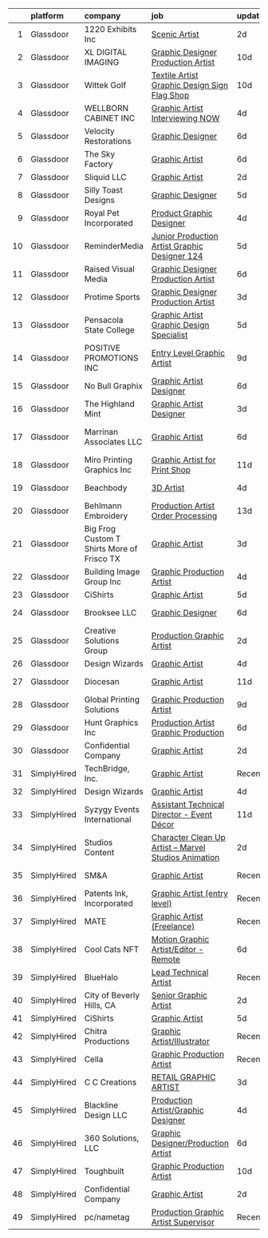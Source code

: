 

|    | platform    | company                                       | job                                                                                                                                                                                                                                                                                                                                                                                                                                                                                                                                                                                                                                                                                                                                                                                                                                                                                                                                                                     | update_time   | location                |
|---:|:------------|:----------------------------------------------|:------------------------------------------------------------------------------------------------------------------------------------------------------------------------------------------------------------------------------------------------------------------------------------------------------------------------------------------------------------------------------------------------------------------------------------------------------------------------------------------------------------------------------------------------------------------------------------------------------------------------------------------------------------------------------------------------------------------------------------------------------------------------------------------------------------------------------------------------------------------------------------------------------------------------------------------------------------------------|:--------------|:------------------------|
|  1 | Glassdoor   | 1220 Exhibits  Inc                            | [Scenic Artist](https://www.glassdoor.com/partner/jobListing.htm?pos=105&ao=1110586&s=58&guid=000001823426036ba067656f61d65a8b&src=GD_JOB_AD&t=SR&vt=w&ea=1&cs=1_89ce85ad&cb=1658732283022&jobListingId=1008023121296&cpc=BA005B1D96992017&jrtk=3-0-1g8q2c0sgkbnv801-1g8q2c0svjiji800-15527922810f0492--6NYlbfkN0C2ruSLbldHgJRxGqX58M4ekFWuaOJ1Xy3nZgzYPyc2K5DCdI3untnDGzvEr169cKZNgMJW2ztroVJfj03lEsLmzORnLC1o3jre0oAlCk2y7HVDXlcgyXFeh6MGMvw3-WDSZHbEiaj46qFxEGUDuNrlCJBxxVOXR4s51v1ewCrwASw4ewkWnoPMfk9Yo3QkYsFPy0MZ46o7c5TMEKSKEdwcN0uPJ9qKTHpZtz3BKVUYQqAOYHGQvTve0p2apG3g7T55YYfN8PbmegJhmc8qUCKndQYFCQOo53O14pPYe_AYoWMlbuq5QikXEd_gaLCw23f5YcfVqrsxxbrIGFPb3gUBsT6Kb3fWyoaalhYNqd6TSiEAdDpyOC7XnOOVAVP9Q7crMjRys4Hvifh7pl7jffXCLivFXLR2B3ZgHD_U35z9gn9HnMh8O9qyutLeAedDaTvYyt3FAa2VnstrNpzIBAIzTR-97sLJ-Luz6wbYnD0ImSlEjcM_LRKgJ0Xae7EhUz8NTOWm_gr_PQ%3D%3D)                                                                                                    | 2d            | Nashville, TN           |
|  2 | Glassdoor   | XL DIGITAL IMAGING                            | [Graphic Designer Production Artist](https://www.glassdoor.com/partner/jobListing.htm?pos=119&ao=1110586&s=58&guid=000001823426036ba067656f61d65a8b&src=GD_JOB_AD&t=SR&vt=w&ea=1&cs=1_ea238668&cb=1658732283024&jobListingId=1008005402147&cpc=F1339989C5CB8906&jrtk=3-0-1g8q2c0sgkbnv801-1g8q2c0svjiji800-0879dd7db182a19e--6NYlbfkN0CPEiJEzZq4I_K6S6Q9VC1QMfIsI0INZ1UYi7vjgDL48do-bvsq3-GM81kkpvxJBlr2Dr1XOpgQrMJ1O75Q2NGHSCZSJQCmA16Y2qO9eqyn7iI0WtSjTxOz3PkRvBy1vdzXxJ0W-8lX3J2X4Ui8_em1_En00wuKqZ27HdpNPjDkdtLo6AgdXN3JfGFEHoHBxdtnqnw4NiAd_dsraf6MUYcqXJcsLXk_9kuZA6R-vkki-kQR5yN5us8NWbUkPaMOBuBH6EEX5JMIeMaC3TJNfr5Vso_ZhUt_BGeOPW63V5Fm5BdGLP8ZIjKTie5Sjuku3xg_doaJwnF0U-b5ABezVoUxKmBMizmj42DCBxC3CerHafDxHEWCeTPUTNrB9olfCvcTwOE4arLmjexyVCqhCoJQRYID0cEIBNVsHB7HRnzKKe6LhEG1b_0Xmi7W28Q5iu7BdkUaR2SWN3VPZs5b2_A24LQF_VckX7Aav1f6zv2OgDdTzw5Yop6tKaEXDB1Wi1sucZjRTK1Sfv_OafGjaLWe)                                                                           | 10d           | Dallas, TX              |
|  3 | Glassdoor   | Wittek Golf                                   | [Textile Artist Graphic Design Sign   Flag Shop](https://www.glassdoor.com/partner/jobListing.htm?pos=112&ao=1110586&s=58&guid=000001823426036ba067656f61d65a8b&src=GD_JOB_AD&t=SR&vt=w&ea=1&cs=1_4e1bc267&cb=1658732283023&jobListingId=1008005831387&cpc=AA718BBA0476CE1A&jrtk=3-0-1g8q2c0sgkbnv801-1g8q2c0svjiji800-992c8723777ec5b9--6NYlbfkN0Af7IH--f52cTUDwFMUanxXcd3NiV5wYJyzlyk1G5yREYcHNsx28vaP4liTQMowwOTqf-Kc5sDHJNBP5Kzoire-XtBzx2UkO3FQlxOWSrJ5L1Zhli1IYJ_z_bRkPwZFVhPCdaTcxDWWq3jbHsMrRu-fwSaRlR4Kp23XxZBbG4Q3-ohDZhSnED3JO-G7Fe4AZ_ELiid4YL6QmRS5zz5LnlEtRzDwc2fr145N2K12EXC_eDqrvSc4iPxhLBlZPjJ0L1E3JhB30Op16fwDGtU7UOJO-Mp6RjQD6ie3kTgIb2mTh29EnFNxOxaJI2jUZ9mZbfhVV8IH3-q5SlsnFrQfcSULbdJBJh7OP5mXiQbkh8YUehrEZhB7f0hBMrI_eL_-5WWcMZUBFmF4O09B_9WbRvf1jO1M3ZMLb9g8HJCjlVPaqXmdMKOBDKejNiOqoMu9Nl0c4B9XIc-8ZwM3hcnEyV-056yMCgDzOpEPnFRzOKye_aNzcpJurmeYoTgSab8f7h2kDccZtbIjTfSgpr09rMEcBsG65P5o9nw%3D)                                                 | 10d           | Elk Grove Village, IL   |
|  4 | Glassdoor   | WELLBORN CABINET  INC                         | [Graphic Artist   Interviewing NOW](https://www.glassdoor.com/partner/jobListing.htm?pos=129&ao=1110586&s=58&guid=000001823426036ba067656f61d65a8b&src=GD_JOB_AD&t=SR&vt=w&ea=1&cs=1_3c0fcd6a&cb=1658732283026&jobListingId=1008017552221&cpc=56C4EA4A1A191A49&jrtk=3-0-1g8q2c0sgkbnv801-1g8q2c0svjiji800-1847472463b781df--6NYlbfkN0AhkjNy_Xj15MaJT8SEVZ_cPLF5-iMt0WSLYnUgPquIKLZkf64LcCBhO6pe0Zxwsq0rnfcOMMPAOY6gpFHejSFos_A6OgFD4Epv7rL0UYgr051P9GyongRzFBdFh3SYtAfD8y0NmFOv44G4sCE4xzsWaLGOJQ25YJOiIhw5bp2r7gOF3HK9pQdhR1fpmSD2NU_bW--uIqYw-FnEtC8O6gG25OrYth4TQA0nYTYAypL_a7-A8dTkv2ga2D2B9c9I7CkjAyqXvY-FkM1IPb32ifYeERueYyk8qIgW0sUxgU-vApVfJIRb5HYynwE4ZMxjzNiXwsty3VibKqjCfdTEwVz8hnWwPZQHi2trKiXnHH-xJxPIfFAro05JppK6dqZXVdpos4V0zz0xff_7bfIz7dMGtxCdcyKwai4q8UIfWvw7dwf1foFZXL-deUEB90TjyuQHgoT-IQw65qbAD-HnMXoXZKP6sTosEQXTOV7DACj_rk5caWTzKSM5fvBxAiNRl8C0qar0X-InrA%3D%3D)                                                                                | 4d            | Ashland, AL             |
|  5 | Glassdoor   | Velocity Restorations                         | [Graphic Designer](https://www.glassdoor.com/partner/jobListing.htm?pos=122&ao=1110586&s=58&guid=000001823426036ba067656f61d65a8b&src=GD_JOB_AD&t=SR&vt=w&ea=1&cs=1_4e02392a&cb=1658732283025&jobListingId=1008013188084&cpc=009A9C8147DF705D&jrtk=3-0-1g8q2c0sgkbnv801-1g8q2c0svjiji800-718879dd498138ae--6NYlbfkN0AN77IQYG4qNB0SF0w9dx5AeT6p643ab1gAjaH6HGqssSTiJOziOUFQx-rkxQ2Qw5ZqiSzp86OiE4exoQJyMO2XAhdwGS-oqOCs2Pc9WhbFBAFnax7egHdK2Ha3IMrKVKM9fone8Cqh9ipemaNtng3ZfSxjancQh_XMC3MbpMmbdAtvXX8pZwUythVfsb4jJZ9c8ZAbfFfZLNjd0p8vcaPWPhhrPDqrxNmGr3cRteYDRpZ4wo9ylR7v_NMXtj019WTkrH2NOA0LdMQb0BlHZhRrT2YSkQ_LjG1cQfipq1USeWzHzIJg7kMTKjDpwcnAWq6l8soLRURSqT2V-EM2YTR61FNH8lESM-7QNye82NAe97j1A9nYGFgFcZjJOHDgns-QFDpxwwcDtBfl-TK24B9CwQoM5OL9Me-vR9ZMlfToOGvNIjWfGxLC6x426eJDSLBII_kCd7HBXvtyBHTwu6VojmqjcLN13jKYHBdZg5a_mwHxGhLW-H7GGd5abLzB8X0E5SimkBROE3vTZVSBHVmzCjA2LGivRzI7tP6ulCUeIcyvqHBhQHrxNwi20m45yUO62Wwlpk1t3HAx1_dd1TLprl2WdzR6_q9pBRxKOqJbCw%3D%3D) | 6d            | Cantonment, FL          |
|  6 | Glassdoor   | The Sky Factory                               | [Graphic Artist](https://www.glassdoor.com/partner/jobListing.htm?pos=103&ao=1110586&s=58&guid=000001823426036ba067656f61d65a8b&src=GD_JOB_AD&t=SR&vt=w&ea=1&cs=1_9e5aff9c&cb=1658732283022&jobListingId=1008012115810&cpc=52E15D22C6AFD845&jrtk=3-0-1g8q2c0sgkbnv801-1g8q2c0svjiji800-a8fdf294f412da8f--6NYlbfkN0DAwgduWqBP7ymGN-lTADpinz2i-23XbRAyg5ywqS-MDfYRIU0B2snNffV8zPMQCFOZ0MTHs0A7nnEaV8Ga8q_wflRm0RZO1nrMvg8SvKunCLEycFigDJzZfxZwP0_gCkx2HGyx2T8eL3q4LFQAj4e2yXr80ACd2HnLvr3huSOpUimef9Pp0o4pVsU9ocDHI-6Aodhutd784DAZcqbjXiDsuSB9v-P6mugRoyYUdEWWDpP0UOx0bRp5cOkAaQ2Fs6-1sN1S6c80NJhPUW2P-EbsD48C7jdmOdqcgMcGVR9Alew793lqkU2yxZDQfrLocn9TBAcKOQ1MauFcn6WlAglP6dklujquOngLmVcu9UT7o8eiB5CFyLqyuYTf6YCzVAYa4F4RPXCWWc0k1cK7-Gi7pvr7_BLArqEOZuEc8bdsIusRfsN4rHW-mpA4YyC9EkjMrCtfXmRf9OXQYwV-VQ73q77TIiB2dceAdsdEdQBgBsdI7hUf2SubQRPXaFDlI4M%3D)                                                                                                                 | 6d            | Fairfield, IA           |
|  7 | Glassdoor   | Sliquid  LLC                                  | [Graphic Artist](https://www.glassdoor.com/partner/jobListing.htm?pos=126&ao=1110586&s=58&guid=000001823426036ba067656f61d65a8b&src=GD_JOB_AD&t=SR&vt=w&ea=1&cs=1_d7e15980&cb=1658732283025&jobListingId=1008022929441&cpc=C891152315FA1AD8&jrtk=3-0-1g8q2c0sgkbnv801-1g8q2c0svjiji800-49c4cd4ee58b5291--6NYlbfkN0AxL4XJCSIpkSFElQoc1KUzmDHVTJiB4qhk3U5zkziJ5O5ZdAoPxm96k4FNah-_rkoB47EePcl73HgMX4DaSvPRfcoDCXeADc75_40atIoZkpNTCI-SrSYYv30JtvxfoJa5kgHsPbEmQm9xe2-lDg0DfBzpb2Q1rWsJ30z-iIgCETE1qxe0yNM0ZOuXiQz3P6wvPmCcWGz7I7q7U1B4ECmNfW6jKa9XZ4rmXPI5qtfA9s7aIb22MCEG6lOYwKIjjP6ofqnxxqnL0tuqJQXDcnZPEo-8Dd4OA7TAODDKsTI1gyYyLI4yr72rRhW0xUBqipa5kWo6NdsdwJ9zTj1QRKRrPyvCsV0JNU0bjFVEYltVIV9qy0HMaZrgDPz9u8IJzPHSyWzte0IXE6IRZvwkDACNKllaxv7AtgVkJiCcYVz_3Dv6yHyHIhiNkvsClBOroumdXUWmLB3HBSsCEvvTcWqIQhuDu10x06LHoJDk95M7wWE0xgg9fze8JC4N07uExlI%3D)                                                                                                                 | 2d            | Dallas, TX              |
|  8 | Glassdoor   | Silly Toast Designs                           | [Graphic Designer](https://www.glassdoor.com/partner/jobListing.htm?pos=115&ao=1110586&s=58&guid=000001823426036ba067656f61d65a8b&src=GD_JOB_AD&t=SR&vt=w&ea=1&cs=1_511dce79&cb=1658732283024&jobListingId=1008015411905&cpc=179A63ACDFA89555&jrtk=3-0-1g8q2c0sgkbnv801-1g8q2c0svjiji800-1b0564d68a60201e--6NYlbfkN0DsBOlmEAMqZtav1V1WKZO3RUElpafjggtWvxyDQ3xFSifppBEtoJtm6FCYdyZC9TlDb7PYDUWT3YIIDYZjVBRtRs5PMjFfL4cR-lX7zPCxF5bLabKD9i12CiMN-BKsqG0TKTj1yUrtgrtLwi0Fcio0bcp5Hw3JpkO09jqur2GcBGHnj8Suu-dn8SvsopDbOn3SFUtFILPGLhPdEnodw3RK8ra-2fV8cPSzo9tuoDFia0C6PH0GxqCtuP0oXFbOvv7YF1LYrSAzcmxif5MF0bmOhMfMMTHr89ASMlkuntvBNLQGheNa_9GOHK1o1ppJAW97W0od5C0ulXloHAerbxcXZ9eoPckuzIK7_-ni125L5nuYeg6bsiMHBctNv-l2anavEjGvtqSz1K_2Hpwm_lDbIzsXMf9g6ebcVmXgZqRW_1frxDDLS-jevgq_Gb5Vq9vwe90GW0Ji5dI7tM9g2JEJl7TjkqSnOeGxjEcT6Gmkg7fIqTxBNpiKU9RYj2LWOX0%3D)                                                                                                               | 5d            | Greenville, WI          |
|  9 | Glassdoor   | Royal Pet Incorporated                        | [Product   Graphic Designer](https://www.glassdoor.com/partner/jobListing.htm?pos=121&ao=1110586&s=58&guid=000001823426036ba067656f61d65a8b&src=GD_JOB_AD&t=SR&vt=w&ea=1&cs=1_d13d0661&cb=1658732283025&jobListingId=1008017249555&cpc=D910AC0D9B8C6152&jrtk=3-0-1g8q2c0sgkbnv801-1g8q2c0svjiji800-15276c46dba5b718--6NYlbfkN0D0ZqxdZg2TwcIemQ4yr89eGinLCR7bn2QHXosobzuZIHndTq0DHpIG9qUZW2MXIn0pRvJ1kp0T4u8c-JJuz8rqbdKpNehGxzsVdwbCF8rU45XFo4Motd4zt1jh-wgwDW47wi--9YW8xfvbyyMV-U_Z87jHXm6DdaZrg22m1naCSqmKHhodu8VXvcKtUFFOCaAp4tSamxOcN_H33vKVv77_O8NK1RNyIHfJtMEgjMPtWnvR60PUmOfUm66oxelD0xmDP7zgCx_n63HCdgiAEn-Ax5GIJ4wEYI-gtRmuiwHJytmRyd7HT4uaLNxjD77skMZDHMGzQSX7MyWOwdLrEU2dFP26BqGaZM8yn_SJvIZNOx9mYFJsYb7MAjjiL1BCfnAyJY7LX1KnH1B0e34kHZpoGnfNl6HbSJO0PAHu_-VHtTaYg7efz_Lk67wsJRaU7cMMiN7x9KauddQe4b5sgOIQFEeRAs1S5dCFgOSBnBZmu3P0IB-HKR0m_aSoFdxb8qUYeNapgdy5Mg%3D%3D)                                                                                       | 4d            | Hastings, MN            |
| 10 | Glassdoor   | ReminderMedia                                 | [Junior Production Artist Graphic Designer  124 ](https://www.glassdoor.com/partner/jobListing.htm?pos=123&ao=1110586&s=58&guid=000001823426036ba067656f61d65a8b&src=GD_JOB_AD&t=SR&vt=w&ea=1&cs=1_1ee2f6e1&cb=1658732283025&jobListingId=1008015049343&cpc=8795CF9063CD573D&jrtk=3-0-1g8q2c0sgkbnv801-1g8q2c0svjiji800-483923777035cfd3--6NYlbfkN0BV5xWQvMmIkgUcdRWb7iWRWS4LnwJ0A4ASNg0KGqrukA_POA8ifgoOj7ZHGRdIKnJ6hU-Fy6hPRatKZ6qieiqvEvHj1oqrTY0pPiXCJ8Br1qXsme6Nkk9Pt9LV9bT_ahxJy2MUFPpA0rgFw3VAzODJAa2N6_q5OshETSVwVEzbW1JPJkimDcEuDGFDkUvGDcET9uefYa_Bd42xkTmYzKLGwNl4MJ6ad2j8YSLI7jQl1k48Sk5li1EWvqYBefRMwWixrIv0Qx7wg5guxLCym3PliPAMqOBLPociguZ5sqwh-KVNAUmb9mQiZtrXCKzO_0lmBql7I6dGK6tHQIxj8iejxVHIFPFtepM-BeK01qDdmr3_rkdFL7V0kv5MXwoOfKWxNakZbQ-S18PFxZZAy_AoarFRzRodzo616Z140Y8o5mp6Lu_dqRTCIIfwFMFgWVAwT50Y4bAPu_rx-G9di9sAWMyJfBLcdjp9aXXUA7kghHAhtuoUrFCsOEoelLUBUQMbNqjqWIZPPg%3D%3D)                                                                  | 5d            | Remote                  |
| 11 | Glassdoor   | Raised Visual Media                           | [Graphic Designer Production Artist](https://www.glassdoor.com/partner/jobListing.htm?pos=109&ao=1110586&s=58&guid=000001823426036ba067656f61d65a8b&src=GD_JOB_AD&t=SR&vt=w&ea=1&cs=1_661a5263&cb=1658732283023&jobListingId=1008012257259&cpc=8C7EDB9C3100EB8F&jrtk=3-0-1g8q2c0sgkbnv801-1g8q2c0svjiji800-f8fbddd790b09fb9--6NYlbfkN0DZZww-p_mr8GWlqIRBY21Wjl_Fk3kglyx5_HcxykVqwaDFSJjVlUl4zf-BvM4Ec2u8v8LXSAik7q1OjNsoXLbL-O8ohJdudOSPptkdfG2dyWjkMA_WcA9O2ae17g0Ebk0hPAM5iwwWlovXjHv8UWMyogo_WdjyGdPEXw5SgYmfsKasR1kTTKnjgavSSbQcmXdO4gHxTF3he7OJS4XLtv64B9Xbjp7HOvRjOneAxRC9zuHTCDOP6ZlnR5VgGo_y9lvwNy4Q8zdQD_PxSx4vXlpbYO6InkyVYaAUqWE-Q-HIoeVl3HeyYGC-kp8zLPogVG0XjDphWrTG_VX34nZU7SGBazwyNOjGGglkUsEI9vV67qkReAaxMsMZ2_jdKqaynXULRiU3PCiwBNVufcIGCawXLxB9t_1k9wtnEAXjVHFUIBbyvBNvD-YBZ8w_zANMAojyV2O9-IfYRBPddad2nQbwbK51laC20VvYQpXPIEM7-ZGYXrjXJgW_Md5FdRYwoVyXdgoa96m8dLOx3yoBCjmS)                                                                           | 6d            | New Orleans, LA         |
| 12 | Glassdoor   | Protime Sports                                | [Graphic Designer Production Artist](https://www.glassdoor.com/partner/jobListing.htm?pos=118&ao=1110586&s=58&guid=000001823426036ba067656f61d65a8b&src=GD_JOB_AD&t=SR&vt=w&ea=1&cs=1_a0bf3088&cb=1658732283024&jobListingId=1008020644097&cpc=883DC43018083D9A&jrtk=3-0-1g8q2c0sgkbnv801-1g8q2c0svjiji800-00b6188497aa4cc8--6NYlbfkN0CwiEwbdmvrVHvHW9d9F7SLtR4mLhmH1TiQoWvCTvHixmtSb8Z0WEK163ntr0nASGL_3cy9EsOlYaKnkUuzWlFS9tZ4AhvxdTRGqHeDHsVBef5n3ZXfzk5qIW1FWT3XF1scCRN63PjpAeJ-QmwnmWYXuT8DkwcE3NA_MLZ2DichtE8urJGhsO_TxswY32EmDBQj0C7RDX-1uvexkjhIRt2h8QRVdGR8ykrs1pP3hE_Jy7E53Fbgh2IJxJhttQTadfuLUr7Fs0CIXuHhtYJin2dt0TyM-3ipAqbPTJy3BQQwAE7edCqV-Jl393aF5oLGvcDMNdFVC2TCAX4Uhmm5WlluvKzuz1AFSfcBG6c9BIsXzJnDADC5l7TVfm34jNVPe9Iy4wHMC4rPm3bMUmcVt5iw8HAH_4eu0XZoml4GmimTaA3Ug5xNllL6R0k4UsRF6YTD-on58vhZDlSWl4hKuHHBAaH3HSST-f_uaiCkbNiwqZG9S-weapC9Rsl2RV4vlAZbwKImAtUOqwb02auAJ0Og)                                                                           | 3d            | Seattle, WA             |
| 13 | Glassdoor   | Pensacola State College                       | [Graphic Artist   Graphic Design Specialist](https://www.glassdoor.com/partner/jobListing.htm?pos=113&ao=1110586&s=58&guid=000001823426036ba067656f61d65a8b&src=GD_JOB_AD&t=SR&vt=w&ea=1&cs=1_46d21ce1&cb=1658732283024&jobListingId=1008014269685&cpc=147D4D73437F2C39&jrtk=3-0-1g8q2c0sgkbnv801-1g8q2c0svjiji800-f0a499c2a47508f8--6NYlbfkN0BrQ8kbDnA2Z24IGF5ZG6_ba3EmzzgM2IByfSEm5EJYdRvdefjw2PHzO3jIGd80qrPymbHMT2xt26xqXg161hnhkti5W8F64xMTWgUKiuaIhZ9uaed2qMO7ctb3qkPBnA_0fHMXGzXX9kVtfekH3bd9gra8Ck6AcIO6Yn0-Sk9Na_nh6KekC0NEJyFfEKPSt8th6xiexEGRqu-3HCngB_T2DqBfqKBsmnHsSqEUQZxOKzY_RubLpXYz9wrM1nAhOrAAq28bOgS68fXc_bAEBCEzReuTGyDSzvneJhApFN6IkYvs_4DBpzbajdByT8OlCA8egqYjMzB8xTmwhuhiluPpuPYsGOIM-q4o6qJLFHOhOrk-YP0Zf8B4vNGOnQyAPmBz2qGtDDKc1hk1d6sWmytUQl3lWnUefXEH98QmO21GShR9ILXApzEt5z7D8DTABZdoF96wrfj1_z5Ill-Ef0eFt2iU1wj1LRDa__6ZRIp5Dd4xF3qQb9yUIsVc8Ls80p9v5o4S8-BGXA%3D%3D)                                                                       | 5d            | Pensacola, FL           |
| 14 | Glassdoor   | POSITIVE PROMOTIONS INC                       | [Entry Level Graphic Artist](https://www.glassdoor.com/partner/jobListing.htm?pos=111&ao=1110586&s=58&guid=000001823426036ba067656f61d65a8b&src=GD_JOB_AD&t=SR&vt=w&ea=1&cs=1_2fb9c643&cb=1658732283023&jobListingId=1008008432789&cpc=70E6D4E49C80165A&jrtk=3-0-1g8q2c0sgkbnv801-1g8q2c0svjiji800-98b47749266ed3dc--6NYlbfkN0BxkLIcfe0oqaYINownie861a0BJtkzmJW-WyGv8J0JYLPI_pkCjhnMU2Sahv1K28tUy9OoKNHnn_mzEpIJ1ihvUIFFwpimNg8RAwffIBIg8QHjMblIN2KKLIvsHVW-qDud3XsDEpPRfXwXkVIrxTj7pZAuN6-DFQNeXQ4AzUle0ydCJGPmBxMIK6VFk5NWnXtDCXHqF5GwmedXeKKVWalNh0BRRaD2zz-17NazPzEcAMOeZkry78LEmXBlkCxAAHnSEgVIW1kxRy3J0its4QDq_41jQuBTgyx812d8zgwqjuXsqS7cgrxZhkt7GAkbX4bTlo4wG_JVGfBUcyqbosRLvfwm7QYQssSPJIEUEWx4ZeGa0rfp1O33-t-dunSsWgHHm9lMPZjo-4m3PIk4fzJD3aOVa7ZYiI1YPA_T5KoLarGUp941hXzxFPgxn9TsudyL1808lcHYhJx08AkugIyC3xXsyHi4MvxHC4MgzOj6T--WXx3tIgv8pXdWwi6VRujJBEsZiABnyg%3D%3D)                                                                                       | 9d            | Hauppauge, NY           |
| 15 | Glassdoor   | No Bull Graphix                               | [Graphic Artist Designer](https://www.glassdoor.com/partner/jobListing.htm?pos=114&ao=1110586&s=58&guid=000001823426036ba067656f61d65a8b&src=GD_JOB_AD&t=SR&vt=w&ea=1&cs=1_66b437dd&cb=1658732283024&jobListingId=1008013155811&cpc=275B60D2C545FCD5&jrtk=3-0-1g8q2c0sgkbnv801-1g8q2c0svjiji800-9280b467050f7008--6NYlbfkN0DdNONLqhA8z6QrX6vw37qu8cGScUjPKwqVQr3YAsb4-4kNYp2ihaw9pBTfR2Pr2sOjS3SbW9jIWRlbSodcjy2t83u5O3sx0CEEPNChaDPmX3BWGu-dPAMc1e2b03vahfsbiIjslEMBDhVUpUEvOAimc2ly-RhUZVTfzVinDTToCsPIgaH4_M73nQuWTWTXsk9bkc6ghE84YuEDhJxxIdugsNH602Jsy6P_U6sBTNhO7kJ8NPJYLr4zaWRVqsf0yw9vDuvR0IdY7QO40fysZJeNeNJOIjEpEfyMN6ZhKAWriLkw28kZm01gWwILE1pS3qBsCZwkvTeynj-apwx0Z5rD69OVgyFnxyqtGFNGAFIoXLpHvz095KbbADzP5cLhZb_LEi48db-aRouDWXsdGz0HkSHqfWnWZXmGu_KJT0f5P9ZOv_ulngTFfefazg4YVsUCThFCP20b0PgkZYTBHeSTYOG0_BvWzBX1eOuBzYYxBftFcUHzZA2cmiy2qpqm1-w%3D)                                                                                                        | 6d            | Pinconning, MI          |
| 16 | Glassdoor   | The Highland Mint                             | [Graphic Artist Designer](https://www.glassdoor.com/partner/jobListing.htm?pos=102&ao=1110586&s=58&guid=000001823426036ba067656f61d65a8b&src=GD_JOB_AD&t=SR&vt=w&ea=1&cs=1_26e32792&cb=1658732283022&jobListingId=1008020364592&cpc=0D76E540772BACE7&jrtk=3-0-1g8q2c0sgkbnv801-1g8q2c0svjiji800-97e7ceacd8238ba8--6NYlbfkN0D788tVLZnHYB2JKTLmCXo4PydfvtZKcdbYx6lxKaz3Imdx95jlIVm0OnuHO2Jw_5KYnwsw6zqlQHL1b9GqUOiUzoQT7RXcgfF1MGX-6tBFE7pzR7jzon6mOafBPxFiax4OJPMN2HyvYdjxoclwO_3degKD1qpN0XVm4PYnEPbla3xuHBukzWsGpGs-P-CLDgw_Pyk8IH0xW5uX-z1JleRIHIs5LeRiGh0sGLNnY4jxiUaYjMGaMqvFTcZ7F7UC74kJj29Mj1CGMX59QyZxgVD8eH4Y9LI3EeuB2WnXGxvPwIY7c_1HO6Q8QFBVnCumyhoCBO9C6O2xhLaMdEL3LjGirLI12V0ieRlmHVv3XQgUkJD86P_9V2TWfQPc_Q_7_lQHPARUL-qyubTTEY59IDAoOVPgWv3cThS5jSU1RCTnn2hEeszt_zcgFEG61b3T3QVMSLlxwpaFsEobLXXmTLm6tJgzWxsvYjA3n6UPmnzSKBI4cFT5yuxyp0M91TPr4wwMh76BBXW2Eg%3D%3D)                                                                                          | 3d            | Melbourne, FL           |
| 17 | Glassdoor   | Marrinan   Associates  LLC                    | [Graphic Artist](https://www.glassdoor.com/partner/jobListing.htm?pos=104&ao=1110586&s=58&guid=000001823426036ba067656f61d65a8b&src=GD_JOB_AD&t=SR&vt=w&ea=1&cs=1_a8829c02&cb=1658732283022&jobListingId=1008012020160&cpc=5F655C736EBE388B&jrtk=3-0-1g8q2c0sgkbnv801-1g8q2c0svjiji800-d0d3145089aec4e2--6NYlbfkN0DzaDHVbxJ-LJZej0v9fk4K-FwNocoxjQ_zxp68kPBvcgR9UG8IK_m_cyK7bRibnjp2ZeZUK7QwJwDsLm-I7t4pQC942T1US4nsZiv1UkpE5yWyI44klmBesQxSm8EyHN-tlhE2QJaoO_1-1QZVqzIvIo-NqbOSGGZYATFrEbFbzGARjqiOJyO00RW8TmvCwvtIWRHVtCxKgIvUkX_ty4qB0e-zuHbUBEaxIapyOECYE_Cj9TYslUe3wlqTPjJvWzckmeUtx1dny5YODn2PvUfiOXg1ECDtVmtE8AAq651-K-P5H3AUU9JQx-Ti3EkQVcx6TTMe6WP08Xjxnd1cUrUy_0Y9JuMl5NUcgAcyIg11b44o0Wq8VvgfWTd5IAUBm7BaIAd5JGxtqBnWNsqGIo5pEPqvxva8ochD6dLlC1yJGZWVrzy6uTOmOG5iBV9SPZhG_9z091b0MVxDM3RXyKNNNyLqeVbK23xOxf9_q4GUR4W4LXauLiNXY4Jg-Lmci7M%3D)                                                                                                                 | 6d            | North Kingstown, RI     |
| 18 | Glassdoor   | Miro Printing   Graphics  Inc                 | [Graphic Artist for Print Shop](https://www.glassdoor.com/partner/jobListing.htm?pos=127&ao=1110586&s=58&guid=000001823426036ba067656f61d65a8b&src=GD_JOB_AD&t=SR&vt=w&ea=1&cs=1_09435112&cb=1658732283026&jobListingId=1008003854812&cpc=8A48E7D5890B96AC&jrtk=3-0-1g8q2c0sgkbnv801-1g8q2c0svjiji800-9b308361880fb345--6NYlbfkN0ASengVqiwM8dEeVIsxgwk2tMAcv6wZZlNtE4BYC8cWqI6DIh6MAS-gLEo-FOBTI0tFhbI4F9yYG9mKyL2iDnwPhnqAYNQJLYF7QMq90shvXZ-DgfrzRnkD3Uvq_THNZlJlqf7YZ9voPiC-oenKZxvj0YsvpjqHjQnOk8G0A0jto5Apq6n4AACle8DbCx7_hDJF41l9HIMegQbNX51kli78H1FXRl1IDs5ujP6k2vDkDynFqtpXIMBVNgxwr55AA1dCiE3oWPsjjpoHQc00egU4UkYqX2uVtZZml7fOKhfeafw8yFUuJQiifmbQD-N_4CeCtCWQzv-GUJ6XkaDOerrbTQbrH3i60QUpbefGcbFGkbEUOnFU4Wc9OR5Fb9dxH8SK-w3LNxceJJ6A03eovo9NMYgIz3WohyClOZC5g56mJjVaAGNdnaIuZDXeERnD9D8EryeOsItzx9PiX_69h-zYtLRQH0af8YTd7qyyEIC9LrkI9bDiOsUTBNxnhTYmQvNZAy0m5gfkKQ%3D%3D)                                                                                    | 11d           | Hackensack, NJ          |
| 19 | Glassdoor   | Beachbody                                     | [3D Artist](https://www.glassdoor.com/partner/jobListing.htm?pos=124&ao=1110586&s=58&guid=000001823426036ba067656f61d65a8b&src=GD_JOB_AD&t=SR&vt=w&ea=1&cs=1_8a0cfd74&cb=1658732283025&jobListingId=1008017613559&cpc=BAEB662971763A76&jrtk=3-0-1g8q2c0sgkbnv801-1g8q2c0svjiji800-97948771769694eb--6NYlbfkN0Al2hlF_s5GYOO9nq8WXaG6bym1zLAFkgBiQUiSvvwQ1eB6-y51zXSOiv4jFipYNEk3o6xb7vYLb3xPtH5GNMOT2t1k4NcIqnDUKxKHUJlCrf2FMy-tgKmoKFdjlzPrt7mb-E3DBigtVTo9RI2zhp5w0Y9b1GedRam6Uz0fYj2n3OXFO0L18AQHZXw6Ui1l-85fKJ_XczWCPUBrMchiNRWeoP9xpUbkzzGu69g4PATfbG7g0k_x8LoVesD8Vi7TekgHdlofPVc2EEgv28vyWWCGlAStjI8LxxkiicNiT92x2tTa7puVw9k7LsIJqANsk2T7x4N7GPiyR77zdje6cai3NyNuy-Q_wgBl9-aEj76tuho-b8rTHOKJhv8J5hzujA_GrmryArlFzXYPut1qhrpyOhPIQlEPL6TMkpYV0tmNHMEIxvSLpVTF5QrewaO-AiVH1H-aaskMTKTV6lRRc6tvVQsQipRlNlHCe9aujKtYUA%3D%3D)                                                                                                                                        | 4d            | Van Nuys, CA            |
| 20 | Glassdoor   | Behlmann Embroidery                           | [Production Artist   Order Processing](https://www.glassdoor.com/partner/jobListing.htm?pos=125&ao=1110586&s=58&guid=000001823426036ba067656f61d65a8b&src=GD_JOB_AD&t=SR&vt=w&ea=1&cs=1_071c67eb&cb=1658732283025&jobListingId=1007998060115&cpc=01C0F35AFA5AA31B&jrtk=3-0-1g8q2c0sgkbnv801-1g8q2c0svjiji800-5b7dd1b1cbad4cca--6NYlbfkN0BIcVZ4p-8k-YIyyi9RUk6C3zvaBBPHyvVn7P9WxUpenHRy8mRQ3lpUK7gWF2OgjETRduomiP0JkG82k_9530DV5HNU1UlMEE72PEkx7tU2l_E0geJfTNb7mm_bp0I1kjmb47GhUNDUF1Q8W_uyoIcaGxENimLlfPyanAGCQH1HC5ItGoEi8UIDyWXeAU-DLgWwLeKbEjH_nCFEYbrVTm5vclSLbrVfzOzuZh4Hm0ylG0O1Ah-FtUiIgs3WLr83FS1Z5vJG4u8Jpl81_6GIWJxyG0BZW63M3_NLjNlYOXvYarR3OYkL9CAppYUKV-5FVdFBV2NAJAXlMZiKakVLOMkPEBQIY4UB3NacCdVOzlGU30ywOy5hCGE15vLHFAa_2J54W6jqK3ltDrb_tsZCYSBRzcQ3_CAbvg0KaS22HK1bsa45ybX8dE9d5GzY4X5ATAzJZcmayPRHwsWij3IX-2dJQT60QpSZkYrhanYW-4Z_EFmiBBxHYFG0p3oIrIFZdhkqXtNk5BGHfw0XI9SZhMQb)                                                                         | 13d           | Chesterfield, MO        |
| 21 | Glassdoor   | Big Frog Custom T Shirts   More of Frisco  TX | [Graphic Artist](https://www.glassdoor.com/partner/jobListing.htm?pos=117&ao=1110586&s=58&guid=000001823426036ba067656f61d65a8b&src=GD_JOB_AD&t=SR&vt=w&ea=1&cs=1_0809ae19&cb=1658732283024&jobListingId=1008019815158&cpc=61B26E8FEFFA679F&jrtk=3-0-1g8q2c0sgkbnv801-1g8q2c0svjiji800-247dde80f9cb8d9d--6NYlbfkN0BbEMRzxOAj7U_Km12dvMdOEaGriC2aJmzcsxZ0lI8PoDqpTS3i7nQT76Ns5hc5v-2F8sg72g5vT111xF1Q-AC8I9lQp-RFIwszoDOWnsrAohromd7fuuS6u_F9NYYsWbWzEwNdKB7M8-cPczDWjGI6ZraeDWWB6Wegv9aUT1h3YBHNIU990MU3SZY4DNCS5_Q2VLd2ZZaDPgQYRJZ5FpavUnWVhcji0Za_TBAqKeNBFUkYJxCbofvJqdu5SqMvAbLFZw7mGhxfF1oJ1JT3RYHYQ6faHrhuV5YrpiBzFDy_e4kz99c1R-mxuXhTj8_Eob4iw854sPcvtCsx-hNjKCmS080TaLgh3fRP3Z9NuFfl9iWkeL-ST_U05hMUz85NgeJ1nezrdrYy5Lw5fpp5cAg5ozkqOhgGrTgHEmrFqG-AO09LmBN9VT52ijNZfZcAY7e8j6jD3l4cp3quASKzXW2EiiyGWGbq1iXvxXAma-MUWrlrXEl2VVpoVPah5preJ6gaE6_EbF8c3A%3D%3D)                                                                                                   | 3d            | Frisco, TX              |
| 22 | Glassdoor   | Building Image Group  Inc                     | [Graphic Production Artist](https://www.glassdoor.com/partner/jobListing.htm?pos=120&ao=1110586&s=58&guid=000001823426036ba067656f61d65a8b&src=GD_JOB_AD&t=SR&vt=w&ea=1&cs=1_217d4281&cb=1658732283024&jobListingId=1008017841398&cpc=7F6F94E2229B3AB5&jrtk=3-0-1g8q2c0sgkbnv801-1g8q2c0svjiji800-703075e7c0f4a9d8--6NYlbfkN0BJ8cQ5ake6AjiXrQjmL-HisxaslZenJY6qKns1Y1ZOjcfShxPZoR3w2L_-XT_9cmHqvC_rGrpHdul6qfKTBV1udzIn2oAaX4MvYoiYX7CuyYznB6Zsmg_6DKcS3LLdVH4kzWcd6LdIYBHjVSOCCTJ15abEDSUc1al4ktiTS4hFsLVWLQdNAe1yMEL88_S--ddRjkMS4jHLTR2GTrD1A5yo4MvDEUE2h98jMrIvp2_FU2DbtbHNrPMJRkTEgH8ifxH7poNomYA-wrPfk0Q4EEy_DzI10yy_fwtr2AHX9nSij0FgeThRUoLxzU3BzoEJPi6LnXUTAiHflDFNPQ3Tq5QXGCXBRyv4G7t0tfXOPfWgzOhsBj9ILJolqHcelkV7VcNiVSUI6L8fz-bK_VDia3bLgR-E25KcVBtPsuhPd3yP71OPAIzvPJTtvVr5C7b0kzre-7wCccwYaNsR32zBEh9sABPopsJg_QMQAaZteSW_VCn9_ogd3Hxwuw2I53I4QVn_NDHAx_68dg%3D%3D)                                                                                        | 4d            | Austin, TX              |
| 23 | Glassdoor   | CiShirts                                      | [Graphic Artist](https://www.glassdoor.com/partner/jobListing.htm?pos=108&ao=1110586&s=58&guid=000001823426036ba067656f61d65a8b&src=GD_JOB_AD&t=SR&vt=w&ea=1&cs=1_630f0e3e&cb=1658732283023&jobListingId=1008014261534&cpc=FF950A86FEA5DF54&jrtk=3-0-1g8q2c0sgkbnv801-1g8q2c0svjiji800-e82c89b3d29f45ab--6NYlbfkN0A75Y3Uor3WUYPNvFxiSECexCKyD20yYAVUNrxdQ8OABlnfyzD_hONB3GIdazImZJ09chOVYwc3gNYC-r58N1MTQ1pLduqHMK_EZHlSNiLIo1X0xGQXcpe7AQkPlamue-k-x66q3blhQckEEOywoFUuSwD7n2Y-NKKzD29VuIf7YPMbQ_w0nmZt5IoAjQODCZeIhdH0diJr5cOx9rzCAaoSU0CcugZ2wIifhfM9r295AIlOw0togpwkcdg3ta1EtM_0fiFGx7CO_hgcCKSaSdpMWi50K_dvVIjtUS8KcpXsla9UWKK_U_qHJOurBZk6etlIYhBH_C9b1TeBPnCkiNgaGLXErh_Ls50RN7eI9rVsImY-iBLdtrtKJNsU17IIWWOOYByN1KfvH70SIklVNkrZP-AXx1pmDVEP4g_j9qL26LDlNJKW8NykFPc8jsMFlpEdbSRhWILrDTF_CeW44kPTxkJfYpgkp2LShQ2rMP4e9pi4gr3leU5h)                                                                                                                               | 5d            | Elkhorn, NE             |
| 24 | Glassdoor   | Brooksee  LLC                                 | [Graphic Designer](https://www.glassdoor.com/partner/jobListing.htm?pos=130&ao=1110586&s=58&guid=000001823426036ba067656f61d65a8b&src=GD_JOB_AD&t=SR&vt=w&ea=1&cs=1_3b8395dc&cb=1658732283026&jobListingId=1008012581609&cpc=9FFE37255B2C047E&jrtk=3-0-1g8q2c0sgkbnv801-1g8q2c0svjiji800-9ae5bb4da07966d9--6NYlbfkN0CwBHZfzB24kXZIfH3kkQeSVdLrhgGPWJNO51Udk4ZrR7dXRJYdB9YOzPU57MDGzKbvPB2pPabfes9sgKcU5gsg156B-YXhD5U5M-SZtg_Lh1hjcraTFSF2IdfeYo0Sw3aUMT5C6CDC3QBpKNAjFGaSE0PCB3SbCNQEEaB3szYYBGAtuTMcpM3VDf8TOO1_XSiCt0PwsuNg27r6Zb7frfWVlhk1iqaOxRmqQD3hScCFbP3HLNpGgtFJgeLsr2pDYoL21EQ1G1w_Xgjo-OuPey_jKQeTznmPu-667xNhFqGSoYSC-FBi-ODQ-mRivh0H6uNZlipDaAGgS9UugVXPg9FY9dV9AUekRUXaVvNl4yz61Nqibw1SNAsoowR9ML0xRRDU_RV-JaKWoI3Bc6Ig1LMGcpJCEEPrDQ75PBGbz9Kp_sH_GhLxcdkcM-F5VFTDCxv_A6JXKID4cZSC_zW3WGuJCEKndctLHEpQ8CnxQErX-aZzauAUPY_fGr1BFUG-0EI%3D)                                                                                                               | 6d            | Pleasant Grove, UT      |
| 25 | Glassdoor   | Creative Solutions Group                      | [Production Graphic Artist](https://www.glassdoor.com/partner/jobListing.htm?pos=116&ao=1110586&s=58&guid=000001823426036ba067656f61d65a8b&src=GD_JOB_AD&t=SR&vt=w&ea=1&cs=1_8fcca0fc&cb=1658732283024&jobListingId=1008023261017&cpc=036CEF58F9688075&jrtk=3-0-1g8q2c0sgkbnv801-1g8q2c0svjiji800-6dc99ccb22c31cfa--6NYlbfkN0DdLn5tXN_RiyJSiFodarGZFJKa8s6F6AK0THPBWp05MQAviCpm5lNzACRcHVgwZNRBQT2eJY8-Lsdzjd_hzgdg6ELAOAAMLrEWX_v5T-PgpcOCSJ5QzTR3UlCPFtf-knWHPgitqel6I2p0LyP3YJKgkjrgpwDTWV3oMGKGEaeyAMVVJ4PRugzppO30qDCYdZnP1hIE5bDhYjNut8BobMAz2Vd9azBTWHr7hLSZbzEsGrT55FCo-GX-yvzPfrmz65-6T6CBUMeAOPLEZiaxzcdZWx31EBjrMCC8yQJeHaNqyQ3yATftu7FS9L2TT_0Zu5LcWrVvNxny4YGe8-EPNgO5-ADGiRjB_5-C2fyGj17qC0A0BQvN3Q9oBRuD0_suwxpovJRq4QYntJfvIGhRtH0bsNqkPhiBvZwyMLl4CVlhJ-3yorfxb2s5b6i-usEWwBpxQEt3FMtquOKpjsiyIBSWINYAY5gmp6incOGvJqoEnnpcnJmtPi9mIZURiQTEaGs%3D)                                                                                                      | 2d            | Clawson, MI             |
| 26 | Glassdoor   | Design Wizards                                | [Graphic Artist](https://www.glassdoor.com/partner/jobListing.htm?pos=101&ao=1110586&s=58&guid=000001823426036ba067656f61d65a8b&src=GD_JOB_AD&t=SR&vt=w&ea=1&cs=1_e7e56cb0&cb=1658732283022&jobListingId=1008017082881&cpc=21B3A9F41BC607C4&jrtk=3-0-1g8q2c0sgkbnv801-1g8q2c0svjiji800-5eb5afee997f4bd1--6NYlbfkN0DKot2GdX7aLCFVIdqBi8rCD-Ilo8fI34K9l7wd0hZbrS9lgiZmjPSEcxvrasLmPAURG-fb2A8HE9gWVsdwDIgwWgHOoBueZQzj8lYreGBxaOZuSk-fdUt31a35qAgWOrPI6Yy4sHIWhMF0sbtjGsFyTqnx3F06HuGaU2z6CpPgGyvrLVNGl7D-QV0UFeN3z8qMICgD462namIc9WWDbEWHvU6cDI8WhjPWOUI_idEzKXqKDx2V-2ymuoHDjcQOeg6q5QbicGKVfAvH7iWKrYiD77fgyy7tuKOqLkbwSfdZ9sORKX82HSlD4Qy3TlOdHCX7xqQRnSZOSGSkeDvi_fe1w1XvStpu4I9Q3OgGpsbDNzfW3Wse31qQFk-uLWHIxaMAbre8CbomTlporOIp2ktPVCQN5XoDAP5sjdodBSDFNOjFKHNJqJ5rPzF9-ufqG7_sEMDV2qefow-3kDYh2nZeOrG13IDsjxtgedfiyffm_8VzyGljhRcaUl8xpHAgpkBMjMJOLPXFkg%3D%3D)                                                                                                   | 4d            | Bismarck, ND            |
| 27 | Glassdoor   | Diocesan                                      | [Graphic Artist](https://www.glassdoor.com/partner/jobListing.htm?pos=110&ao=1110586&s=58&guid=000001823426036ba067656f61d65a8b&src=GD_JOB_AD&t=SR&vt=w&ea=1&cs=1_73aff392&cb=1658732283023&jobListingId=1008002774434&cpc=6E56E77887FF9985&jrtk=3-0-1g8q2c0sgkbnv801-1g8q2c0svjiji800-d377e8cf9bbbbaa5--6NYlbfkN0DRxgH6faVpfnP0KSDHCWxWsaqr2kS3YdhrKzS1fmHZ_NHE3PbRvVKj3hY3k72ItWG-fjcFju0VrlnALBQI9-v8oc2d3mk3B3Fe5Mutc-8MBZWrKTMExkYMUjMvaPqHBpfw8WxXShq9YRxLiya8sJZzE-naGCgVxuH8LEKE5mWJrYe-XH51AU71xO9HhGeEx8gAeUwzMpBafriMmxwe_PCgufULz8A0Jtstceuo67ytZz2pR_CVPJhK6dCnDhGpQT70hjnKcaBV7RrCLZ6tw4mqVHeyB0PC9Sv9_3gVd56jQfKIDQsF8DlKbDVZ9KjMpqC9MaETtkUnX7h0aGwxzG3CdMotO3bGpOXE1P5Libqp5RseZoeSRQUkWr6E7fOYz1T3Dvxx7Gotw-oukUx07GomjfxchZU8P8BiXa-PbzegFLjdLI7ljBVVNwNbmM4KQnKF-o_GG4y4NqvCFh-_BU75MuLCmYcnOGQ-l3Oy4Wy4ZF5Lc2D_7-EV)                                                                                                                               | 11d           | Byron Center, MI        |
| 28 | Glassdoor   | Global Printing Solutions                     | [Graphic   Production Artist](https://www.glassdoor.com/partner/jobListing.htm?pos=106&ao=1110586&s=58&guid=000001823426036ba067656f61d65a8b&src=GD_JOB_AD&t=SR&vt=w&ea=1&cs=1_6b936a4e&cb=1658732283023&jobListingId=1008008577163&cpc=5B5ECFBC4228ADCA&jrtk=3-0-1g8q2c0sgkbnv801-1g8q2c0svjiji800-c680c8821da4f032--6NYlbfkN0ACTeRvGRFS6hadW-07x_K1RnsIE8OdH4tufuZ5eRAiXjEXEFX9SmNeWz8uCx9A4rnwdVSfZsdnoYMLFJx6bVCd9iMue6LuBx3q-PTM-_6ic6cYPK4kBpkx_boXmt2sjbr2GN5hajERBS30n-Cx6gP1Wv-G7e1KU2vW88vE08riqMwSwMdeYDL8w_OLRNmMmzomR6TPaDdEpP7ku3XKuD5cxHEdjeR_LT0YiB0fMv9sdj9fmOqt8fUv4vE2csZHak9mkRBwIwsroPxuysDWR6wE8xgOb-EpQCve-qrtrBbJfJ-hrnNTJ3GHoaONGXenv0ZBT5Ah23MAvQOh8jIHd4TpiZ9Z3adqyxGQbKTV7Q8fWtVszoDuLlxMloR0_QDwgT-8haA0kIukTQfZxe1j7tFTniCfyQwcp-ogG6IEFar8eYEsusBXEV7sOGN40UBLcgq_NHDNHJcV4Wp7AwPlWQOd6rL7Ln-3pFTSe9XYAJlxZmx6_dpsW2bW3QnWCD7vorwEDRvYAVee_A%3D%3D)                                                                                      | 9d            | Austin, TX              |
| 29 | Glassdoor   | Hunt Graphics  Inc                            | [Production Artist Graphic Production](https://www.glassdoor.com/partner/jobListing.htm?pos=128&ao=1110586&s=58&guid=000001823426036ba067656f61d65a8b&src=GD_JOB_AD&t=SR&vt=w&ea=1&cs=1_6bbbafa5&cb=1658732283026&jobListingId=1008012087588&cpc=BA15C3E50D27FFE8&jrtk=3-0-1g8q2c0sgkbnv801-1g8q2c0svjiji800-373f3245f1041ede--6NYlbfkN0Bqu7Ztqn5X-aBEyVwJJIamyfX6Q_oR9HkxbF_uT610E5x1uLuLERDTC_CoUciGVA2ljOaQNnc6_mo5MGCzKj9gLWQj6r7-YER_4gm5Z8jBZsXXe1UrBCH3u0a2oFnqHOEif15cNEX9u-uBeS48UhJfKDNHGqeZs6wTbclL18jcMRbJF6nCSjO0T2xBIKfadgNnk05huZa1y2AoZ3L2rLFRzPS0F2UaVHEIgUIQJbLtdxRyGnX6lpddbr-dLWUxJmjZFPEXx07f784N5hz9Ftih_i2mPi39FJWSWmZl6pebLMkeWzVw_-7HZLYRq03VF28flg2y-mRwRieZfcdUnHe666OKpxTdE92LczyG1p5ISia__MNpB0fPeK4WmCs9LHiUNaqpKMEeMpB3Yo9hrRv-nhmN1FEn7I0RchsVttzzeL-X4HsGT-26w58MHyk7oKOo5gqXXXl3eA15D-QAw59cNmB56k9zozBtFy88-KdP9cXLZWdPvDz8eJCJnzJNbP-h8T53VVzaOh8-HawA5pS0)                                                                         | 6d            | Derwood, MD             |
| 30 | Glassdoor   | Confidential Company                          | [Graphic Artist](https://www.glassdoor.com/partner/jobListing.htm?pos=107&ao=1110586&s=58&guid=000001823426036ba067656f61d65a8b&src=GD_JOB_AD&t=SR&vt=w&ea=1&cs=1_6c3010ec&cb=1658732283023&jobListingId=1008022963314&cpc=4F748F1840550ABC&jrtk=3-0-1g8q2c0sgkbnv801-1g8q2c0svjiji800-3fb74de92522fb57--6NYlbfkN0AU2dhkMC4JP3sOVE7V50KeNgB3ldTIOpNHOQiaYJ9Zs4aWZZtThtQFC7RLhXYfyapvdhRcVKm94qaFJPoBIdo-vF7-1LmtO5M_Fr7oJp1GySO_WZUJNIwUaR7KzmSfcu5wJTOTuf7Gx7_yPZjqCGg1ejtyz4XqJKkBD4Pn8mujAcJdYuKb2JnNwoF8ih3j2G7nsskS1MmV9RbPsQPeiL5lFGQXSYFlY_Gwx_Po0NzHLXnF-zD5i6uyjVQnyILhQwQa_FTQv1RSrxff1H9C5HQcMYV7uwdJHlCxqz968PWV9oJIeBNBLVJII3n2f0a77631l0ugRzbFU9OIVparkXiirGQpNbffA68kP27fqq2JpgMuAZLFeZRLrj9qgIYjJViCI9Q2mo5q9eNeHdA0A1HSPVAJkR4ZY_SKxFUvQ-ejtMaDulsE6Dq_IjhwpU2JmG5aGYWdfkzWJ31V13gBWYK5SX7KOZNDdQTbUc41mpx4M40Vqe21CQa1Mkq8Pe8p5qlBy6MEgCzSUQ%3D%3D)                                                                                                   | 2d            | Bay Shore, NY           |
| 31 | SimplyHired | TechBridge, Inc.                              | [Graphic Artist](https://www.simplyhired.com/job/JP7WL9679RUgE2XfaPTg_t82YTCqJ35UjVA55Q5kbBxpAvmuJkWp4A?q=graphic+artist)                                                                                                                                                                                                                                                                                                                                                                                                                                                                                                                                                                                                                                                                                                                                                                                                                                               | Recently      | Remote                  |
| 32 | SimplyHired | Design Wizards                                | [Graphic Artist](https://www.simplyhired.com/job/Fj22B8b-rS5W3jfEFft_Kqpk1WqOuzhbhVl8GGXWH2zePHELw7BPqQ?q=graphic+artist)                                                                                                                                                                                                                                                                                                                                                                                                                                                                                                                                                                                                                                                                                                                                                                                                                                               | 4d            | Bismarck, ND            |
| 33 | SimplyHired | Syzygy Events International                   | [Assistant Technical Director - Event Décor](https://www.simplyhired.com/job/y6WqeArbHPIeR8iHVPOqqn41Z9S9ZmOr2CmnQuZnIwjQ1PPt7s-iyQ?q=graphic+artist)                                                                                                                                                                                                                                                                                                                                                                                                                                                                                                                                                                                                                                                                                                                                                                                                                   | 11d           | Gaithersburg, MD        |
| 34 | SimplyHired | Studios Content                               | [Character Clean Up Artist – Marvel Studios Animation](https://www.simplyhired.com/job/4W3Aw4hbaD5ednHi3UQrQHaDJsqVGaWCvKU1IVTgeMyta4h0NKRVHw?q=graphic+artist)                                                                                                                                                                                                                                                                                                                                                                                                                                                                                                                                                                                                                                                                                                                                                                                                         | 2d            | Burbank, CA             |
| 35 | SimplyHired | SM&A                                          | [Graphic Artist](https://www.simplyhired.com/job/wZ7ClvBKVZgb8s4X9ZIOR6H5S_If71ZeLA3UEokFm__WPNPfugZX-Q?q=graphic+artist)                                                                                                                                                                                                                                                                                                                                                                                                                                                                                                                                                                                                                                                                                                                                                                                                                                               | Recently      | Dallas, TX +4 locations |
| 36 | SimplyHired | Patents Ink, Incorporated                     | [Graphic Artist (entry level)](https://www.simplyhired.com/job/92xFEgz8PbossYCrlN8B262DcC8oHKIHdjJOVt9S2E-W4ogEcZmA1Q?q=graphic+artist)                                                                                                                                                                                                                                                                                                                                                                                                                                                                                                                                                                                                                                                                                                                                                                                                                                 | Recently      | Remote                  |
| 37 | SimplyHired | MATE                                          | [Graphic Artist (Freelance)](https://www.simplyhired.com/job/0DJnr7H5QPjP6G292Zv43b_Hvi4yNpIFWqN_YMlrhz_btdjNhXFehQ?q=graphic+artist)                                                                                                                                                                                                                                                                                                                                                                                                                                                                                                                                                                                                                                                                                                                                                                                                                                   | Recently      | Los Angeles, CA         |
| 38 | SimplyHired | Cool Cats NFT                                 | [Motion Graphic Artist/Editor - Remote](https://www.simplyhired.com/job/-Okx71ywQrTrhXRsBiKPTaI_4N0Cx-R9azF_7WpUMxaJ5LvpSU0orQ?q=graphic+artist)                                                                                                                                                                                                                                                                                                                                                                                                                                                                                                                                                                                                                                                                                                                                                                                                                        | 6d            | New York, NY            |
| 39 | SimplyHired | BlueHalo                                      | [Lead Technical Artist](https://www.simplyhired.com/job/Wjuj_8GvrouGkI5GInMTsAVDyDnmD0dXLa8mRnChOYJPWpldqD68RQ?q=graphic+artist)                                                                                                                                                                                                                                                                                                                                                                                                                                                                                                                                                                                                                                                                                                                                                                                                                                        | Recently      | Rockville, MD           |
| 40 | SimplyHired | City of Beverly Hills, CA                     | [Senior Graphic Artist](https://www.simplyhired.com/job/lOD3yu9SEoumL5uQsqvsal0F1vYuSU0BwtAhgAc8mGfguDqKSCAG7g?q=graphic+artist)                                                                                                                                                                                                                                                                                                                                                                                                                                                                                                                                                                                                                                                                                                                                                                                                                                        | 2d            | Beverly Hills, CA       |
| 41 | SimplyHired | CiShirts                                      | [Graphic Artist](https://www.simplyhired.com/job/YBoVDcsLj_gfrUFkUd920VE75wnkROAa6nTSVRGiRBYE6neuUIBoIg?q=graphic+artist)                                                                                                                                                                                                                                                                                                                                                                                                                                                                                                                                                                                                                                                                                                                                                                                                                                               | 5d            | Elkhorn, NE             |
| 42 | SimplyHired | Chitra Productions                            | [Graphic Artist/Illustrator](https://www.simplyhired.com/job/xZDv17r9GBckGpWW3dWxa54W3rBcyD6zvT3SzghvZkTmsun8c5LXUg?q=graphic+artist)                                                                                                                                                                                                                                                                                                                                                                                                                                                                                                                                                                                                                                                                                                                                                                                                                                   | Recently      | Panama City, FL         |
| 43 | SimplyHired | Cella                                         | [Graphic Production Artist](https://www.simplyhired.com/job/V4AUc6r_eVedx1dmisxS_sH712sFahpdnFi1CVCdkC_H0NgbN0YSQw?q=graphic+artist)                                                                                                                                                                                                                                                                                                                                                                                                                                                                                                                                                                                                                                                                                                                                                                                                                                    | Recently      | Sunnyvale, CA           |
| 44 | SimplyHired | C C Creations                                 | [RETAIL GRAPHIC ARTIST](https://www.simplyhired.com/job/Amakj4VFkbeEzTY7lK8J9mMBgjUmSLTviz_uxiSzeXdl4GSOPgafPw?q=graphic+artist)                                                                                                                                                                                                                                                                                                                                                                                                                                                                                                                                                                                                                                                                                                                                                                                                                                        | 3d            | College Station, TX     |
| 45 | SimplyHired | Blackline Design LLC                          | [Production Artist/Graphic Designer](https://www.simplyhired.com/job/hcxMXxAK3-E-8bXvVLk3Dq6hfPJ9fPTNOwU6-PgEq02X1F60OEbNXw?q=graphic+artist)                                                                                                                                                                                                                                                                                                                                                                                                                                                                                                                                                                                                                                                                                                                                                                                                                           | 4d            | Remote                  |
| 46 | SimplyHired | 360 Solutions, LLC                            | [Graphic Designer/Production Artist](https://www.simplyhired.com/job/wTKuKhJFue8gAenatIutsqNnn1KWWLvcslbVcB2Shz7OnZLg523oNA?q=graphic+artist)                                                                                                                                                                                                                                                                                                                                                                                                                                                                                                                                                                                                                                                                                                                                                                                                                           | 6d            | Remote                  |
| 47 | SimplyHired | Toughbuilt                                    | [Graphic Production Artist](https://www.simplyhired.com/job/EZC1ZsP_T3fseOwOco1Z47r6XEQTqCOn7E6qzW1bKE_nDG2lpLyabA?q=graphic+artist)                                                                                                                                                                                                                                                                                                                                                                                                                                                                                                                                                                                                                                                                                                                                                                                                                                    | 10d           | Irvine, CA              |
| 48 | SimplyHired | Confidential Company                          | [Graphic Artist](https://www.simplyhired.com/job/Ip6aXZNrIwncUQ3T9FlsonL5d4CkbvlY0LckiYzokGlj5M5rAM8icg?q=graphic+artist)                                                                                                                                                                                                                                                                                                                                                                                                                                                                                                                                                                                                                                                                                                                                                                                                                                               | 2d            | Bay Shore, NY           |
| 49 | SimplyHired | pc/nametag                                    | [Production Graphic Artist Supervisor](https://www.simplyhired.com/job/fkwOmq01Zn6q_EiyKDVRqRooiHIbf0F4b8KGtilnkMdlSPJmxYtaSg?q=graphic+artist)                                                                                                                                                                                                                                                                                                                                                                                                                                                                                                                                                                                                                                                                                                                                                                                                                         | Recently      | Madison, WI             |